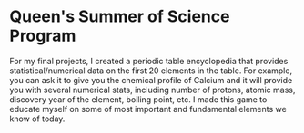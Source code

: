 # Queen's Summer of Science Program 
For my final projects, I created a periodic table encyclopedia that provides statistical/numerical data on the first 20 elements in the table. 
For example, you can ask it to give you the chemical profile of Calcium and it will provide you with several numerical stats, including number of protons, atomic mass, discovery year of the element, boiling point, etc.
I made this game to educate myself on some of most important and fundamental elements we know of today.
